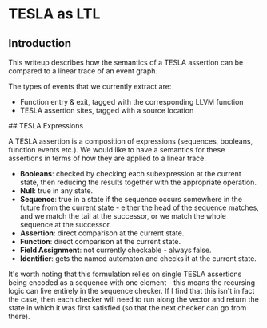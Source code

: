 # TESLA as LTL

## Introduction

This writeup describes how the semantics of a TESLA assertion can be
compared to a linear trace of an event graph.

The types of events that we currently extract are:

* Function entry & exit, tagged with the corresponding LLVM function
* TESLA assertion sites, tagged with a source location

## TESLA Expressions

A TESLA assertion is a composition of expressions (sequences, booleans,
function events etc.). We would like to have a semantics for these
assertions in terms of how they are applied to a linear trace.

* **Booleans**: checked by checking each subexpression at the current
  state, then reducing the results together with the appropriate
  operation.
* **Null**: true in any state.
* **Sequence**: true in a state if the sequence occurs somewhere in the
  future from the current state - either the head of the sequence
  matches, and we match the tail at the successor, or we match the whole
  sequence at the successor.
* **Assertion**: direct comparison at the current state.
* **Function**: direct comparison at the current state.
* **Field Assignment**: not currently checkable - always false.
* **Identifier**: gets the named automaton and checks it at the current
  state.

It's worth noting that this formulation relies on single TESLA
assertions being encoded as a sequence with one element - this means the
recursing logic can live entirely in the sequence checker. If I find
that this isn't in fact the case, then each checker will need to run
along the vector and return the state in which it was first satisfied
(so that the next checker can go from there).
